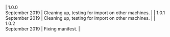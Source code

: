 | 1.0.0<br>September 2019 | Cleaning up, testing for import on other machines. |
| 1.0.1<br>September 2019 | Cleaning up, testing for import on other machines. |
| 1.0.2<br>September 2019 | Fixing manifest. |
